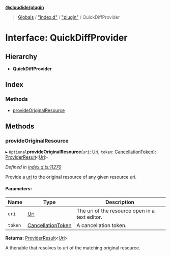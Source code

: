 **[@cloudide/plugin](../README.md)**

> [Globals](../README.md) / ["index.d"](../modules/_index_d_.md) / ["plugin"](../modules/_index_d_._plugin_.md) / QuickDiffProvider

# Interface: QuickDiffProvider

## Hierarchy

* **QuickDiffProvider**

## Index

### Methods

* [provideOriginalResource](_index_d_._plugin_.quickdiffprovider.md#provideoriginalresource)

## Methods

### provideOriginalResource

▸ `Optional`**provideOriginalResource**(`uri`: [Uri](../classes/_index_d_._plugin_.uri.md), `token`: [CancellationToken](_index_d_._plugin_.cancellationtoken.md)): [ProviderResult](../modules/_index_d_._plugin_.md#providerresult)\<[Uri](../classes/_index_d_._plugin_.uri.md)>

*Defined in [index.d.ts:11270](https://github.com/shuyaqian/cloudide-plugin-api/blob/9d985be/index.d.ts#L11270)*

Provide a [uri](#Uri) to the original resource of any given resource uri.

#### Parameters:

Name | Type | Description |
------ | ------ | ------ |
`uri` | [Uri](../classes/_index_d_._plugin_.uri.md) | The uri of the resource open in a text editor. |
`token` | [CancellationToken](_index_d_._plugin_.cancellationtoken.md) | A cancellation token. |

**Returns:** [ProviderResult](../modules/_index_d_._plugin_.md#providerresult)\<[Uri](../classes/_index_d_._plugin_.uri.md)>

A thenable that resolves to uri of the matching original resource.
